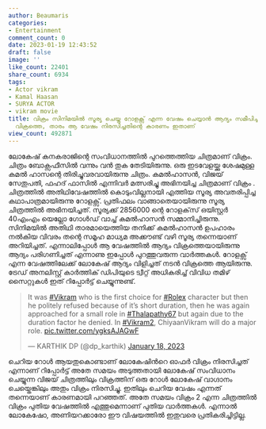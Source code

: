 ```yaml
---
author: Beaumaris
categories:
- Entertainment
comment_count: 0
date: 2023-01-19 12:43:52
draft: false
image: ''
like_count: 22401
share_count: 6934
tags:
- Actor vikram
- Kamal Haasan
- SURYA ACTOR
- vikram movie
title: വിക്രം സിനിമയിൽ സൂര്യ ചെയ്ത റോളക്സ് എന്ന വേഷം ചെയ്യാൻ ആദ്യം സമീപിച്ചത് നടൻ
  വിക്രത്തെ, താരം ആ വേഷം നിരസിച്ചതിന്റെ കാരണം ഇതാണ്
view_count: 492871
---
```


ലോകേഷ് കനകരാജിന്റെ സംവിധാനത്തിൽ പുറത്തെത്തിയ ചിത്രമാണ് വിക്രം. ചിത്രം ബോക്സഫീസിൽ വന്നും വൻ തുക തേടിയിരുന്നു. ഒരു ഇടവേളയ്ക്കു ശേഷമുള്ള കമൽ ഹാസന്റെ തിരിച്ചുവരവായിരുന്നു ചിത്രം. കമൽഹാസൻ, വിജയ് സേതുപതി, ഫഹദ് ഫാസിൽ എന്നിവർ മത്സരിച്ചു അഭിനയിച്ച ചിത്രമാണ് വിക്രം . ചിത്രത്തിൽ അതിഥിവേഷത്തിൽ കൊടുംവില്ലനായി എത്തിയ സൂര്യ അവതരിപ്പിച്ച കഥാപാത്രമായിരുന്നു റോളക്സ്. പ്രതിഫലം വാങ്ങാതെയായിരുന്നു സൂര്യ ചിത്രത്തിൽ അഭിനയിച്ചത്. സൂര്യക്ക് 2856000 ന്റെ റോളക്‌സ് ഒയിസ്റ്റർ 40എംഎം യെല്ലോ ഗോൾഡ് വാച്ച് കമൽഹാസൻ സമ്മാനിച്ചിരുന്നു. സിനിമയിൽ അതിഥി താരമായെത്തിയ തനിക്ക് കമൽഹാസൻ ഉപഹാരം നൽകിയ വിവരം തന്റെ സമൂഹ മാധ്യമ അക്കൗണ്ട് വഴി സൂര്യ തന്നെയാണ് അറിയിച്ചത്. എന്നാലിപ്പോൾ ആ വേഷത്തിൽ ആദ്യം വിക്രത്തെയായിരുന്നു ആദ്യം പരിഗണിച്ചത് എന്നാണു ഇപ്പോൾ പുറത്തുവരുന്ന വാർത്തകൾ. റോളക്സ് എന്ന വേഷത്തിലേക്ക് ലോകേഷ് ആദ്യം വിളിച്ചത് നടന്‍ വിക്രത്തെ ആയിരുന്നു. ട്രേഡ് അനലിസ്റ്റ് കാര്‍ത്തിക് ഡിപിയുടെ ട്വീറ്റ് അധികരിച്ച് വിവിധ തമിഴ് സൈറ്റുകള്‍ ഇത് റിപ്പോര്‍ട്ട് ചെയ്യുന്നുണ്ട്. 

> It was [#Vikram](https://twitter.com/hashtag/Vikram?src=hash&ref_src=twsrc%5Etfw) who is the first choice for [#Rolex](https://twitter.com/hashtag/Rolex?src=hash&ref_src=twsrc%5Etfw) character but then he politely refused because of it’s short duration, then he was again approached for a small role in [#Thalapathy67](https://twitter.com/hashtag/Thalapathy67?src=hash&ref_src=twsrc%5Etfw) but again due to the duration factor he denied. In [#Vikram2](https://twitter.com/hashtag/Vikram2?src=hash&ref_src=twsrc%5Etfw), ChiyaanVikram will do a major role. [pic.twitter.com/ygksAJAGwF](https://t.co/ygksAJAGwF)
> 
> — KARTHIK DP (@dp_karthik) [January 18, 2023](https://twitter.com/dp_karthik/status/1615662209245544450?ref_src=twsrc%5Etfw)

ചെറിയ റോള്‍ ആയതുകൊണ്ടാണ് ലോകേഷിന്‍റെ ഓഫര്‍ വിക്രം നിരസിച്ചത് എന്നാണ് റിപ്പോര്‍ട്ട് അതേ സമയം അടുത്തതായി ലോകേഷ് സംവിധാനം ചെയ്യുന്ന വിജയ് ചിത്രത്തിലും വിക്രത്തിന് ഒരു റോള്‍ ലോകേഷ് വാഗ്ദാനം ചെയ്തെങ്കിലും അതും വിക്രം നിരസിച്ചു. ഇതിലും ചെറിയ വേഷം എന്നത് തന്നെയാണ് കാരണമായി പറഞ്ഞത്. അതേ സമയം വിക്രം 2 എന്ന ചിത്രത്തില്‍ വിക്രം പുതിയ വേഷത്തില്‍ എത്തുമെന്നാണ് പുതിയ വാർത്തകൾ. എന്നാൽ ലോകേഷോ, അണിയറക്കാരോ ഈ വിഷയത്തിൽ ഇതുവരെ പ്രതികരിച്ചിട്ടില്ല.